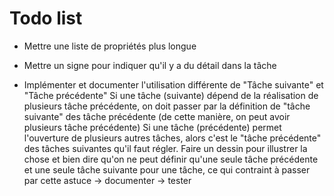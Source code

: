 # Todo list

* Mettre une liste de propriétés plus longue
* Mettre un signe pour indiquer qu'il y a du détail dans la tâche

* Implémenter et documenter l'utilisation différente de "Tâche suivante" et "Tâche précédente"
  Si une tâche (suivante) dépend de la réalisation de plusieurs tâche précédente, on doit passer par la définition de "tâche suivante" des tâche précédente (de cette manière, on peut avoir plusieurs tâche précédente)
  Si une tâche (précédente) permet l'ouverture de plusieurs autres tâches, alors c'est le "tâche précédente" des tâches suivantes qu'il faut régler.
  Faire un dessin pour illustrer la chose et bien dire qu'on ne peut définir qu'une seule tâche précédente et une seule tâche suivante pour une tâche, ce qui contraint à passer par cette astuce
  -> documenter
  -> tester
